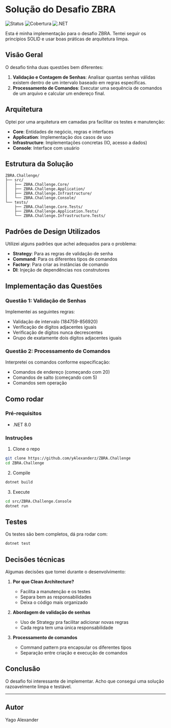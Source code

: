 # Solução do Desafio ZBRA

![Status](https://img.shields.io/badge/build-passing-brightgreen)
![Cobertura](https://img.shields.io/badge/cobertura-100%25-brightgreen)
![.NET](https://img.shields.io/badge/.NET-8.0-blue)

Esta é minha implementação para o desafio ZBRA. Tentei seguir os princípios SOLID e usar boas práticas de arquitetura limpa.

## Visão Geral

O desafio tinha duas questões bem diferentes:

1. **Validação e Contagem de Senhas**: Analisar quantas senhas válidas existem dentro de um intervalo baseado em regras específicas.
2. **Processamento de Comandos**: Executar uma sequência de comandos de um arquivo e calcular um endereço final.

## Arquitetura

Optei por uma arquitetura em camadas pra facilitar os testes e manutenção:

- **Core**: Entidades de negócio, regras e interfaces
- **Application**: Implementação dos casos de uso
- **Infrastructure**: Implementações concretas (IO, acesso a dados)
- **Console**: Interface com usuário

## Estrutura da Solução

```
ZBRA.Challenge/
├── src/
│   ├── ZBRA.Challenge.Core/               
│   ├── ZBRA.Challenge.Application/        
│   ├── ZBRA.Challenge.Infrastructure/    
│   └── ZBRA.Challenge.Console/           
└── tests/
    ├── ZBRA.Challenge.Core.Tests/         
    ├── ZBRA.Challenge.Application.Tests/   
    └── ZBRA.Challenge.Infrastructure.Tests/
```

## Padrões de Design Utilizados

Utilizei alguns padrões que achei adequados para o problema:

- **Strategy**: Para as regras de validação de senha
- **Command**: Para os diferentes tipos de comandos
- **Factory**: Para criar as instâncias de comando
- **DI**: Injeção de dependências nos construtores

## Implementação das Questões

### Questão 1: Validação de Senhas

Implementei as seguintes regras:
- Validação de intervalo (184759-856920)
- Verificação de dígitos adjacentes iguais
- Verificação de dígitos nunca decrescentes
- Grupo de exatamente dois dígitos adjacentes iguais

### Questão 2: Processamento de Comandos

Interpretei os comandos conforme especificação:
- Comandos de endereço (começando com 20)
- Comandos de salto (começando com 5)
- Comandos sem operação

## Como rodar

### Pré-requisitos
- .NET 8.0

### Instruções
1. Clone o repo
```bash
git clone https://github.com/yAlexanderz/ZBRA.Challenge
cd ZBRA.Challenge
```

2. Compile
```bash
dotnet build
```

3. Execute
```bash
cd src/ZBRA.Challenge.Console
dotnet run
```

## Testes

Os testes são bem completos, dá pra rodar com:
```bash
dotnet test
```

## Decisões técnicas

Algumas decisões que tomei durante o desenvolvimento:

1. **Por que Clean Architecture?**
   - Facilita a manutenção e os testes
   - Separa bem as responsabilidades
   - Deixa o código mais organizado

2. **Abordagem de validação de senhas**
   - Uso de Strategy pra facilitar adicionar novas regras
   - Cada regra tem uma única responsabilidade

3. **Processamento de comandos**
   - Command pattern pra encapsular os diferentes tipos
   - Separação entre criação e execução de comandos

## Conclusão

O desafio foi interessante de implementar. Acho que consegui uma solução razoavelmente limpa e testável.

---

## Autor
Yago Alexander  